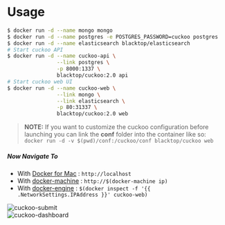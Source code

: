 Usage
=====

```bash
$ docker run -d --name mongo mongo
$ docker run -d --name postgres -e POSTGRES_PASSWORD=cuckoo postgres
$ docker run -d --name elasticsearch blacktop/elasticsearch
# Start cuckoo API
$ docker run -d --name cuckoo-api \
				--link postgres \
				-p 8000:1337 \
				blacktop/cuckoo:2.0 api
# Start cuckoo web UI				
$ docker run -d --name cuckoo-web \
				--link mongo \
				--link elasticsearch \
				-p 80:31337 \
				blacktop/cuckoo:2.0 web
```

> **NOTE:** If you want to customize the cuckoo configuration before launching you can link the **conf** folder into the container like so: `docker run -d -v $(pwd)/conf:/cuckoo/conf blacktop/cuckoo web`

##### Now Navigate To

-	With [Docker for Mac](https://docs.docker.com/engine/installation/mac/) : `http://localhost`
-	With [docker-machine](https://docs.docker.com/machine/) : `http://$(docker-machine ip)`
-	With [docker-engine](https://docker.github.io/engine/installation/) : `$(docker inspect -f '{{ .NetworkSettings.IPAddress }}' cuckoo-web)`

![cuckoo-submit](https://github.com/blacktop/docker-cuckoo/raw/master/docs/img/submit.png)  
![cuckoo-dashboard](https://github.com/blacktop/docker-cuckoo/raw/master/docs/img/dashboard.png)  
